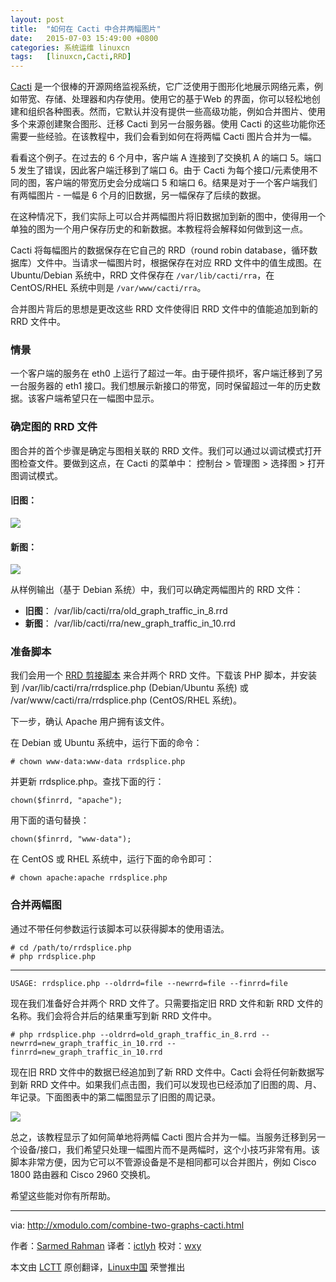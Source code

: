 ```yaml
---
layout: post
title:	"如何在 Cacti 中合并两幅图片"
date:	2015-07-03 15:49:00 +0800 
categories:	系统运维 linuxcn 
tags:	[linuxcn,Cacti,RRD]
---
```



[Cacti](/article-5746-1.html) 是一个很棒的开源网络监视系统，它广泛使用于图形化地展示网络元素，例如带宽、存储、处理器和内存使用。使用它的基于Web 的界面，你可以轻松地创建和组织各种图表。然而，它默认并没有提供一些高级功能，例如合并图片、使用多个来源创建聚合图形、迁移 Cacti 到另一台服务器。使用 Cacti 的这些功能你还需要一些经验。在该教程中，我们会看到如何在将两幅 Cacti 图片合并为一幅。


看看这个例子。在过去的 6 个月中，客户端 A 连接到了交换机 A 的端口 5。端口 5 发生了错误，因此客户端迁移到了端口 6。由于 Cacti 为每个接口/元素使用不同的图，客户端的带宽历史会分成端口 5 和端口 6。结果是对于一个客户端我们有两幅图片 - 一幅是 6 个月的旧数据，另一幅保存了后续的数据。


在这种情况下，我们实际上可以合并两幅图片将旧数据加到新的图中，使得用一个单独的图为一个用户保存历史的和新数据。本教程将会解释如何做到这一点。


Cacti 将每幅图片的数据保存在它自己的 RRD（round robin database，循环数据库）文件中。当请求一幅图片时，根据保存在对应 RRD 文件中的值生成图。在 Ubuntu/Debian 系统中，RRD 文件保存在 `/var/lib/cacti/rra`，在 CentOS/RHEL 系统中则是 `/var/www/cacti/rra`。


合并图片背后的思想是更改这些 RRD 文件使得旧 RRD 文件中的值能追加到新的 RRD 文件中。


### 情景


一个客户端的服务在 eth0 上运行了超过一年。由于硬件损坏，客户端迁移到了另一台服务器的 eth1 接口。我们想展示新接口的带宽，同时保留超过一年的历史数据。该客户端希望只在一幅图中显示。


### 确定图的 RRD 文件


图合并的首个步骤是确定与图相关联的 RRD 文件。我们可以通过以调试模式打开图检查文件。要做到这点，在 Cacti 的菜单中： 控制台 > 管理图 > 选择图 > 打开图调试模式。


#### 旧图：


![](/Asserts/Images//attachment/album/201507/02/225211y2nx3n5l82hhnjdv.jpg)


#### 新图：


![](/Asserts/Images//attachment/album/201507/02/225213yo3j47w323o04jww.jpg)


从样例输出（基于 Debian 系统）中，我们可以确定两幅图片的 RRD 文件：


* **旧图**： /var/lib/cacti/rra/old\_graph\_traffic\_in\_8.rrd
* **新图**： /var/lib/cacti/rra/new\_graph\_traffic\_in\_10.rrd


### 准备脚本


我们会用一个 [RRD 剪接脚本](http://svn.cacti.net/viewvc/developers/thewitness/rrdsplice/rrdsplice.php) 来合并两个 RRD 文件。下载该 PHP 脚本，并安装到 /var/lib/cacti/rra/rrdsplice.php (Debian/Ubuntu 系统) 或 /var/www/cacti/rra/rrdsplice.php (CentOS/RHEL 系统)。


下一步，确认 Apache 用户拥有该文件。


在 Debian 或 Ubuntu 系统中，运行下面的命令：



```
# chown www-data:www-data rrdsplice.php

```

并更新 rrdsplice.php。查找下面的行：



```
chown($finrrd, "apache");

```

用下面的语句替换：



```
chown($finrrd, "www-data");

```

在 CentOS 或 RHEL 系统中，运行下面的命令即可：



```
# chown apache:apache rrdsplice.php

```

### 合并两幅图


通过不带任何参数运行该脚本可以获得脚本的使用语法。



```
# cd /path/to/rrdsplice.php
# php rrdsplice.php 

```



---



```
USAGE: rrdsplice.php --oldrrd=file --newrrd=file --finrrd=file

```

现在我们准备好合并两个 RRD 文件了。只需要指定旧 RRD 文件和新 RRD 文件的名称。我们会将合并后的结果重写到新 RRD 文件中。



```
# php rrdsplice.php --oldrrd=old_graph_traffic_in_8.rrd --newrrd=new_graph_traffic_in_10.rrd --finrrd=new_graph_traffic_in_10.rrd 

```

现在旧 RRD 文件中的数据已经追加到了新 RRD 文件中。Cacti 会将任何新数据写到新 RRD 文件中。如果我们点击图，我们可以发现也已经添加了旧图的周、月、年记录。下面图表中的第二幅图显示了旧图的周记录。


![](/Asserts/Images//attachment/album/201507/02/225220n727g2h7f7d2nnyf.jpg)


总之，该教程显示了如何简单地将两幅 Cacti 图片合并为一幅。当服务迁移到另一个设备/接口，我们希望只处理一幅图片而不是两幅时，这个小技巧非常有用。该脚本非常方便，因为它可以不管源设备是不是相同都可以合并图片，例如 Cisco 1800 路由器和 Cisco 2960 交换机。


希望这些能对你有所帮助。




---


via: <http://xmodulo.com/combine-two-graphs-cacti.html>


作者：[Sarmed Rahman](http://xmodulo.com/author/sarmed) 译者：[ictlyh](https://github.com/ictlyh) 校对：[wxy](https://github.com/wxy)


本文由 [LCTT](https://github.com/LCTT/TranslateProject) 原创翻译，[Linux中国](https://linux.cn/) 荣誉推出
